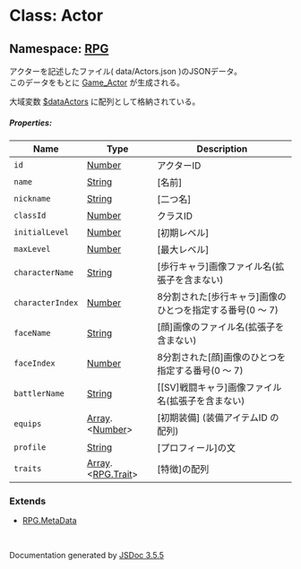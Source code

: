 # Class: Actor

## Namespace: [RPG](RPG.md)

アクターを記述したファイル( data/Actors.json )のJSONデータ。<br />
このデータをもとに [Game_Actor](Game_Actor.md) が生成される。

大域変数 [$dataActors](global.md#dataactors-arrayrpgactor) に配列として格納されている。

##### Properties:

| Name | Type | Description |
| --- | --- | --- |
| `id` | [Number](Number.md) | アクターID |
| `name` | [String](String.md) | [名前] |
| `nickname` | [String](String.md) | [二つ名] |
| `classId` | [Number](Number.md) | クラスID |
| `initialLevel` | [Number](Number.md) | [初期レベル] |
| `maxLevel` | [Number](Number.md) | [最大レベル] |
| `characterName` | [String](String.md) | [歩行キャラ]画像ファイル名(拡張子を含まない) |
| `characterIndex` | [Number](Number.md) | 8分割された[歩行キャラ]画像のひとつを指定する番号(0 〜 7) |
| `faceName` | [String](String.md) | [顔]画像のファイル名(拡張子を含まない) |
| `faceIndex` | [Number](Number.md) | 8分割された[顔]画像のひとつを指定する番号(0 〜 7) |
| `battlerName` | [String](String.md) | [[SV]戦闘キャラ]画像ファイル名(拡張子を含まない) |
| `equips` | [Array](Array.md).<[Number](Number.md)> | [初期装備] \(装備アイテムID の配列) |
| `profile` | [String](String.md) | [プロフィール]の文 |
| `traits` | [Array](Array.md).<[RPG.Trait](RPG.Trait.md)> | [特徴]の配列 |


### Extends

* [RPG.MetaData](RPG.MetaData.md)

 <br>

  Documentation generated by [JSDoc 3.5.5](https://github.com/jsdoc3/jsdoc)
